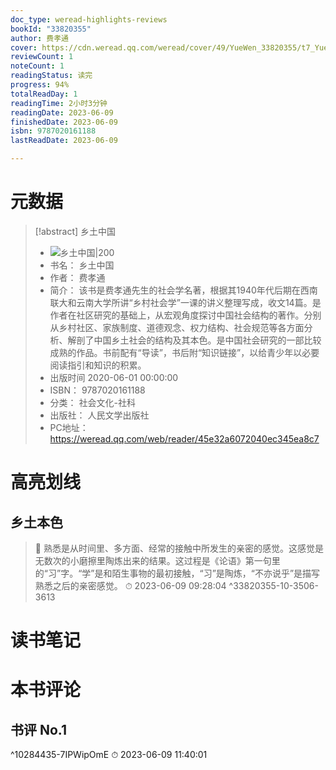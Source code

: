 ```yaml
---
doc_type: weread-highlights-reviews
bookId: "33820355"
author: 费孝通
cover: https://cdn.weread.qq.com/weread/cover/49/YueWen_33820355/t7_YueWen_33820355.jpg
reviewCount: 1
noteCount: 1
readingStatus: 读完
progress: 94%
totalReadDay: 1
readingTime: 2小时3分钟
readingDate: 2023-06-09
finishedDate: 2023-06-09
isbn: 9787020161188
lastReadDate: 2023-06-09

---
```

# 元数据
> [!abstract] 乡土中国
> - ![ 乡土中国|200](https://cdn.weread.qq.com/weread/cover/49/YueWen_33820355/t7_YueWen_33820355.jpg)
> - 书名： 乡土中国
> - 作者： 费孝通
> - 简介： 该书是费孝通先生的社会学名著，根据其1940年代后期在西南联大和云南大学所讲“乡村社会学”一课的讲义整理写成，收文14篇。是作者在社区研究的基础上，从宏观角度探讨中国社会结构的著作。分别从乡村社区、家族制度、道德观念、权力结构、社会规范等各方面分析、解剖了中国乡土社会的结构及其本色。是中国社会研究的一部比较成熟的作品。书前配有“导读”，书后附“知识链接”，以给青少年以必要阅读指引和知识的积累。
> - 出版时间 2020-06-01 00:00:00
> - ISBN： 9787020161188
> - 分类： 社会文化-社科
> - 出版社： 人民文学出版社
> - PC地址：https://weread.qq.com/web/reader/45e32a6072040ec345ea8c7

# 高亮划线

## 乡土本色

> 📌 熟悉是从时间里、多方面、经常的接触中所发生的亲密的感觉。这感觉是无数次的小磨擦里陶炼出来的结果。这过程是《论语》第一句里的“习”字。“学”是和陌生事物的最初接触，“习”是陶炼，“不亦说乎”是描写熟悉之后的亲密感觉。 
> ⏱ 2023-06-09 09:28:04 ^33820355-10-3506-3613

# 读书笔记

# 本书评论

## 书评 No.1 
 ^10284435-7IPWipOmE
⏱ 2023-06-09 11:40:01
